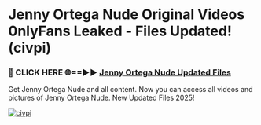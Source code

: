 # Jenny Ortega Nude Original Videos 0nlyFans Leaked - Files Updated! (civpi)

<h3>🔴 CLICK HERE 🌐==►► <a href="https://tinyurl.com/4mcuefdz" rel="nofollow">Jenny Ortega Nude Updated Files</a></h3>

Get Jenny Ortega Nude and all content. Now you can access all videos and pictures of Jenny Ortega Nude. New Updated Files 2025!

[![civpi](https://i.imgur.com/StAQSOY.gif)](https://tinyurl.com/4mcuefdz)
